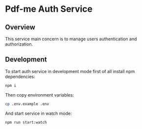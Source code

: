 # Pdf-me Auth Service

## Overview

This service main concern is to manage users authentication and authorization.

## Development

To start auth service in development mode first of all install npm dependencies:

```bash
npm i
```

Then copy environment variables:

```bash
cp .env.example .env
```

And start service in watch mode:

```bash
npm run start:watch
```
